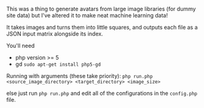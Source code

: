 This was a thing to generate avatars from large image libraries (for dummy site data) but I've altered it to make neat machine learning data!

It takes images and turns them into little squares, and outputs each file as a JSON input matrix alongside its index.

You'll need
- php version >= 5
- gd `sudo apt-get install php5-gd`

Running with arguments (these take priority):
`php run.php <source_image_directory> <target_directory> <image_size>`

else just run
`php run.php` 
and edit all of the configurations in the `config.php` file.
